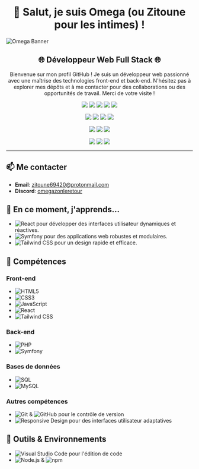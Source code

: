 <h1 align="center">👋 Salut, je suis Omega (ou Zitoune pour les intimes) !</h1>

![Omega Banner](https://i.imgur.com/TiUgqOk.jpeg)

<h2 align="center">🌐 Développeur Web Full Stack 🌐</h2>

<p align="center">Bienvenue sur mon profil GitHub ! Je suis un développeur web passionné avec une maîtrise des technologies front-end et back-end. N'hésitez pas à explorer mes dépôts et à me contacter pour des collaborations ou des opportunités de travail. Merci de votre visite !
</p>

<p align="center">
  <img src="https://img.shields.io/badge/HTML5-E34F26?style=for-the-badge&logo=html5&logoColor=white" /> 
  <img src="https://img.shields.io/badge/CSS3-1572B6?style=for-the-badge&logo=css3&logoColor=white" /> 
  <img src="https://img.shields.io/badge/JavaScript-ES6%2B-F7DF1E?style=for-the-badge&logo=javascript&logoColor=black" /> 
  <img src="https://img.shields.io/badge/React-61DAFB?style=for-the-badge&logo=react&logoColor=black" /> 
  <img src="https://img.shields.io/badge/Tailwind_CSS-38B2AC?style=for-the-badge&logo=tailwind-css&logoColor=white" /> 
</p>

<p align="center">
  <img src="https://img.shields.io/badge/PHP-777BB4?style=for-the-badge&logo=php&logoColor=white" /> 
  <img src="https://img.shields.io/badge/Symfony-000000?style=for-the-badge&logo=symfony&logoColor=white" /> 
  <img src="https://img.shields.io/badge/SQL-4479A1?style=for-the-badge&logo=sql&logoColor=white" /> 
  <img src="https://img.shields.io/badge/MySQL-4479A1?style=for-the-badge&logo=mysql&logoColor=white" /> 
</p>

<p align="center">
  <img src="https://img.shields.io/badge/Git-F05032?style=for-the-badge&logo=git&logoColor=white" /> 
  <img src="https://img.shields.io/badge/GitHub-181717?style=for-the-badge&logo=github&logoColor=white" /> 
  <img src="https://img.shields.io/badge/Responsive_Design-51B7E0?style=for-the-badge&logo=responsive&logoColor=white" /> 
</p>

<p align="center">
  <img src="https://img.shields.io/badge/Visual_Studio_Code-007ACC?style=for-the-badge&logo=visual-studio-code&logoColor=white" /> 
  <img src="https://img.shields.io/badge/Node.js-339933?style=for-the-badge&logo=nodedotjs&logoColor=white" /> 
  <img src="https://img.shields.io/badge/npm-CB3837?style=for-the-badge&logo=npm&logoColor=white" /> 
</p> 

---

## 📫 Me contacter
- **Email**: [zitoune69420@protonmail.com](mailto:zitoune69420@protonmail.com)
- **Discord**: [omegazonleretour](https://discordapp.com/users/1122447426570174555)

## 🌱 En ce moment, j'apprends...
- ![React](https://img.shields.io/badge/React-61DAFB?style=flat&logo=react&logoColor=black) pour développer des interfaces utilisateur dynamiques et réactives.
- ![Symfony](https://img.shields.io/badge/Symfony-000000?style=flat&logo=symfony&logoColor=white) pour des applications web robustes et modulaires.
- ![Tailwind CSS](https://img.shields.io/badge/Tailwind_CSS-38B2AC?style=flat&logo=tailwind-css&logoColor=white) pour un design rapide et efficace.

## 🚀 Compétences

### Front-end
- ![HTML5](https://img.shields.io/badge/HTML5-E34F26?style=flat&logo=html5&logoColor=white)
- ![CSS3](https://img.shields.io/badge/CSS3-1572B6?style=flat&logo=css3&logoColor=white)
- ![JavaScript](https://img.shields.io/badge/JavaScript-ES6%2B-F7DF1E?style=flat&logo=javascript&logoColor=black)
- ![React](https://img.shields.io/badge/React-61DAFB?style=flat&logo=react&logoColor=black)
- ![Tailwind CSS](https://img.shields.io/badge/Tailwind_CSS-38B2AC?style=flat&logo=tailwind-css&logoColor=white)

### Back-end
- ![PHP](https://img.shields.io/badge/PHP-777BB4?style=flat&logo=php&logoColor=white)
- ![Symfony](https://img.shields.io/badge/Symfony-000000?style=flat&logo=symfony&logoColor=white)

### Bases de données
- ![SQL](https://img.shields.io/badge/SQL-4479A1?style=flat&logo=sql&logoColor=white)
- ![MySQL](https://img.shields.io/badge/MySQL-4479A1?style=flat&logo=mysql&logoColor=white)

### Autres compétences
- ![Git](https://img.shields.io/badge/Git-F05032?style=flat&logo=git&logoColor=white) & ![GitHub](https://img.shields.io/badge/GitHub-181717?style=flat&logo=github&logoColor=white) pour le contrôle de version
- ![Responsive Design](https://img.shields.io/badge/Responsive_Design-51B7E0?style=flat&logo=responsive&logoColor=white) pour des interfaces utilisateur adaptatives

## 🔧 Outils & Environnements
- ![Visual Studio Code](https://img.shields.io/badge/Visual_Studio_Code-007ACC?style=flat&logo=visual-studio-code&logoColor=white) pour l'édition de code
- ![Node.js](https://img.shields.io/badge/Node.js-339933?style=flat&logo=nodedotjs&logoColor=white) & ![npm](https://img.shields.io/badge/npm-CB3837?style=flat&logo=npm&logoColor=white)
